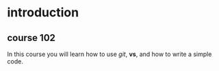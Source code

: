 # introduction
## course 102
In this course you will learn how to use *git*, **vs**, and how to write a simple code.
